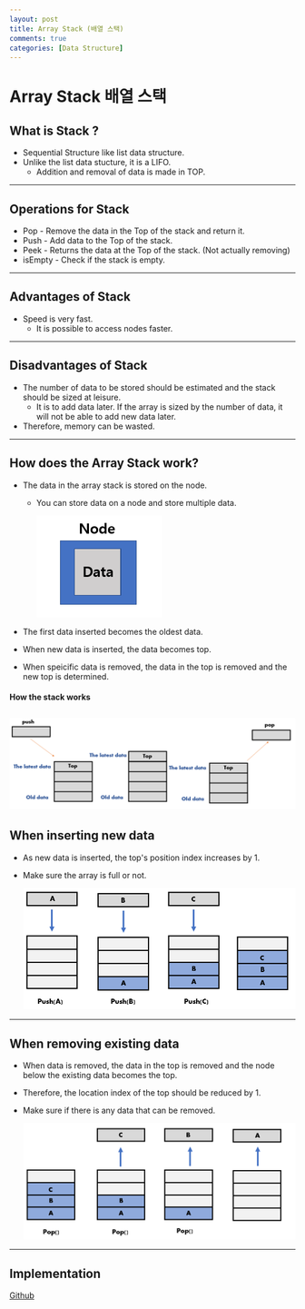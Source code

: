 ```yaml
---
layout: post
title: Array Stack (배열 스택)
comments: true
categories: [Data Structure]
---
```


# Array Stack 배열 스택

## What is Stack ?

- Sequential Structure like list data structure.
- Unlike the list data stucture, it is a LIFO.
  - Addition and removal of data is made in TOP.

---

## Operations for Stack

- Pop - Remove the data in the Top of the stack and return it.
- Push - Add data to the Top of the stack.
- Peek - Returns the data at the Top of the stack. (Not actually removing)
- isEmpty - Check if the stack is empty.

---

## Advantages of Stack

- Speed is very fast.
  - It is possible to access nodes faster.

---

## Disadvantages of Stack

- The number of data to be stored should be estimated and the stack should be sized at leisure.
  - It is to add data later. If the array is sized by the number of data, it will not be able to add new data later.
- Therefore, memory can be wasted.

---

## How does the Array Stack work?

- The data in the array stack is stored on the node.

  - You can store data on a node and store multiple data.

    ![stackimg1](/public/images/astack2.PNG)

- The first data inserted becomes the oldest data.
- When new data is inserted, the data becomes top.
- When speicific data is removed, the data in the top is removed and the new top is determined.

#### How the stack works

![stackimg2](/public/images/astack1.PNG)
---
## When inserting new data

- As new data is inserted, the top's position index increases by 1.
- Make sure the array is full or not.

  ![stackimg3](/public/images/astack3.PNG)
---
## When removing existing data

- When data is removed, the data in the top is removed and the node below the existing data becomes the top.
- Therefore, the location index of the top should be reduced by 1.
- Make sure if there is any data that can be removed.

  ![stackimg4](/public/images/astack4.PNG)
---
## Implementation

[Github](https://github.com/HyoSup0513/study/blob/master/Datastructure/Stack/Array%20Stack.c)
